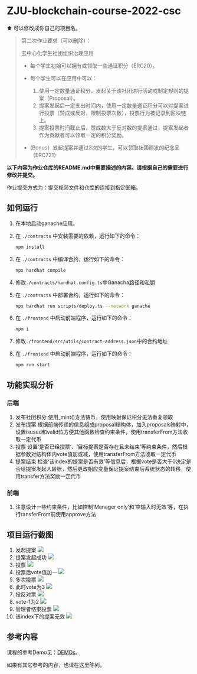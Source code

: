 # ZJU-blockchain-course-2022-csc

⬆ 可以️修改成你自己的项目名。

> 第二次作业要求（可以删除）：
> 
> 去中心化学生社团组织治理应用 
> 
> - 每个学生初始可以拥有或领取一些通证积分（ERC20）。 
> - 每个学生可以在应用中可以： 
>    1. 使用一定数量通证积分，发起关于该社团进行活动或制定规则的提案（Proposal）。 
>    2. 提案发起后一定支出时间内，使用一定数量通证积分可以对提案进行投票（赞成或反对，限制投票次数），投票行为被记录到区块链上。 
>    3. 提案投票时间截止后，赞成数大于反对数的提案通过，提案发起者作为贡献者可以领取一定的积分奖励。 
> 
> - (Bonus）发起提案并通过3次的学生，可以领取社团颁发的纪念品（ERC721）

**以下内容为作业仓库的README.md中需要描述的内容。请根据自己的需要进行修改并提交。**

作业提交方式为：提交视频文件和仓库的连接到指定邮箱。

## 如何运行

1. 在本地启动ganache应用。

2. 在 `./contracts` 中安装需要的依赖，运行如下的命令：
    ```bash
    npm install
    ```
3. 在 `./contracts` 中编译合约，运行如下的命令：
    ```bash
    npx hardhat compile
    ```
4. 修改`./contracts/hardhat.config.ts`中Ganacha路径和私钥
5. 在 `./contracts` 中部署合约，运行如下的命令：
   ```bash
   npx hardhat run scripts/deploy.ts --network ganache
   ```
6. 在 `./frontend` 中启动前端程序，运行如下的命令：
    ```bash
    npm i
    ```
7. 修改`./frontend/src/utils/contract-address.json`中的合约地址
8. 在 `./frontend` 中启动前端程序，运行如下的命令：
    ```bash
    npm run start
    ```

## 功能实现分析

### 后端
1. 发布社团积分
    使用_mint()方法铸币，使用映射保证积分无法重复领取
2. 发布提案
    根据前端传递的信息组成proposal结构体，加入proposals映射中，设置isused和valid位方便其他函数检查约束条件，使用transferFrom方法收取一定代币
3. 投票
    设置‘是否已经投票’、‘目标提案是否存在且未结束’等约束条件，然后根据参数对结构体内vote值加或减，使用transferFrom方法收取一定代币
4. 提案结束
    检查‘该index的提案是否有效’等信息后，根据vote是否大于0决定是否给提案发起人转账，然后更改相应变量保证提案结束后系统状态的转移，使用transfer方法奖励一定代币
### 前端
1. 注意设计一些约束条件，比如控制‘Manager only’和‘空输入时无效’等，在执行ransferFrom前使用approve方法


## 项目运行截图

1. 发起提案
    <image src=ptrsc\截图20221108035306.png>
2. 提案发起成功
    <image src=ptrsc\截图20221108035317.png>
3. 投票
    <image src=ptrsc\截图20221108035405.png> 
4. 投票后vote值加一
    <image src=ptrsc\截图20221108035424.png> 
5. 多次投票
    <image src=ptrsc\截图20221108035632.png> 
6. 此时vote为3
    <image src=ptrsc\截图20221108035646.png>    
7. 投反对票
    <image src=ptrsc\截图20221108035804.png> 
8. vote-1为2
    <image src=ptrsc\截图20221108035815.png> 
9.  管理者结束投票
    <image src=ptrsc\截图20221108035844.png> 
10. 该index下的提案无效 
    <image src=ptrsc\截图20221108035855.png> 



## 参考内容

课程的参考Demo见：[DEMOs](https://github.com/LBruyne/blockchain-course-demos)。

如果有其它参考的内容，也请在这里陈列。
